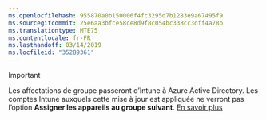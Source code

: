 ```yaml
---
ms.openlocfilehash: 955870a0b150006f4fc3295d7b1283e9a67495f9
ms.sourcegitcommit: 25e6aa3bfce58ce8d9f8c054bc338cc3dff4a78b
ms.translationtype: MTE75
ms.contentlocale: fr-FR
ms.lasthandoff: 03/14/2019
ms.locfileid: "35289361"
---
```

>[!Important]
>Les affectations de groupe passeront d’Intune à Azure Active Directory. Les comptes Intune auxquels cette mise à jour est appliquée ne verront pas l’option **Assigner les appareils au groupe suivant**. [En savoir plus](/intune-classic/deploy-use/ios-device-enrollment-program-in-microsoft-intune#changes-to-intune-group-assignments)
